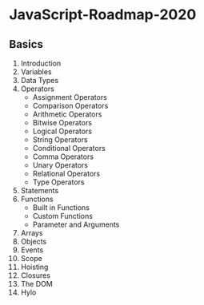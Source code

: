 # JavaScript-Roadmap-2020

## Basics

1. Introduction
2. Variables
3. Data Types
4. Operators
	- Assignment Operators
	- Comparison Operators
	- Arithmetic Operators
	- Bitwise Operators
	- Logical Operators
	- String Operators
	- Conditional Operators
	- Comma Operators
	- Unary Operators
	- Relational Operators
	- Type Operators
6. Statements
7. Functions
	 - Built in Functions
	 - Custom Functions
	 - Parameter and Arguments
8. Arrays 
9. Objects
10.  Events
11. Scope
12. Hoisting
13.  Closures
14. The DOM  
15. Hylo
<!--stackedit_data:
eyJoaXN0b3J5IjpbLTIxMzc3MTkyNTYsLTE3NzczMDMzNjFdfQ
==
-->